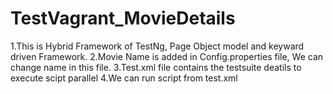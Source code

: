 # TestVagrant_MovieDetails
1.This is Hybrid Framework of TestNg, Page Object model and keyward driven Framework.
2.Movie Name is added in Config.properties file, We can change name in this file.
3.Test.xml file contains the testsuite deatils to execute scipt parallel
4.We can run script from test.xml

